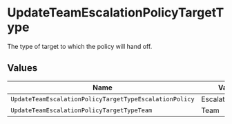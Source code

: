 # UpdateTeamEscalationPolicyTargetType

The type of target to which the policy will hand off.


## Values

| Name                                                   | Value                                                  |
| ------------------------------------------------------ | ------------------------------------------------------ |
| `UpdateTeamEscalationPolicyTargetTypeEscalationPolicy` | EscalationPolicy                                       |
| `UpdateTeamEscalationPolicyTargetTypeTeam`             | Team                                                   |
